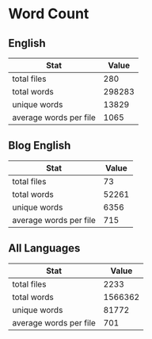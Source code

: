 # Word Count

## English

Stat | Value
---- | -----
total files | 280
total words | 298283
unique words | 13829
average words per file | 1065

## Blog English

Stat | Value
---- | -----
total files | 73
total words | 52261
unique words | 6356
average words per file | 715

## All Languages

Stat | Value
---- | -----
total files | 2233
total words | 1566362
unique words | 81772
average words per file | 701
